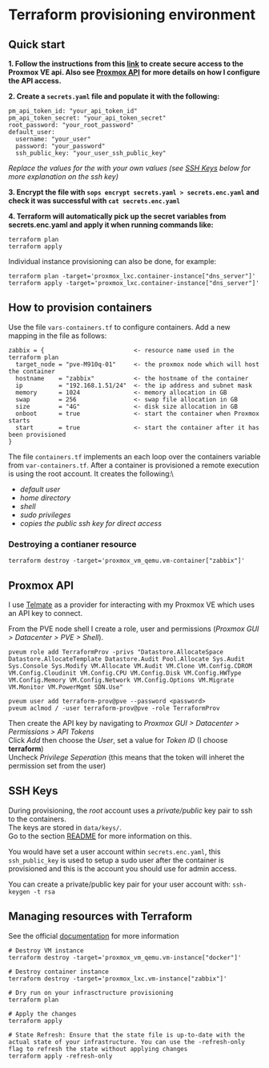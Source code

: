 # Terraform provisioning environment

## Quick start

**1. Follow the instructions from this [link](https://registry.terraform.io/providers/Telmate/proxmox/latest/docs#creating-the-proxmox-user-and-role-for-terraform) to create secure access to the Proxmox VE api.  Also see [Proxmox API](#proxmox-api) for more details on how I configure the API access.**

**2. Create a `secrets.yaml` file and populate it with the following:**

    pm_api_token_id: "your_api_token_id"
    pm_api_token_secret: "your_api_token_secret"
    root_password: "your_root_password"
    default_user:
      username: "your_user"
      password: "your_password"
      ssh_public_key: "your_user_ssh_public_key"

  *Replace the values for the with your own values (see [SSH Keys](#ssh-keys) below for more explanation on the ssh key)*

**3. Encrypt the file with `sops encrypt secrets.yaml > secrets.enc.yaml` and check it was successful with `cat secrets.enc.yaml`**

**4. Terraform will automatically pick up the secret variables from secrets.enc.yaml and apply it when running commands like:**

    terraform plan
    terraform apply

  Individual instance provisioning can also be done, for example:

    terraform plan -target='proxmox_lxc.container-instance["dns_server"]'
    terraform apply -target='proxmox_lxc.container-instance["dns_server"]'


## How to provision containers

Use the file `vars-containers.tf` to configure containers.
Add a new mapping in the file as follows:

    zabbix = {                         <- resource name used in the terraform plan
      target_node = "pve-M910q-01"     <- the proxmox node which will host the container
      hostname    = "zabbix"           <- the hostname of the container
      ip          = "192.168.1.51/24"  <- the ip address and subnet mask
      memory      = 1024               <- memory allocation in GB
      swap        = 256                <- swap file allocation in GB
      size        = "4G"               <- disk size allocation in GB
      onboot      = true               <- start the container when Proxmox starts
      start       = true               <- start the container after it has been provisioned
    }

The file `containers.tf` implements an each loop over the containers variable from `var-containers.tf`.
After a container is provisioned a remote execution is using the root account.  It creates the following:\
 - *default user*
 - *home directory*
 - *shell*
 - *sudo privileges*
 - *copies the public ssh key for direct access*

 ### Destroying a contianer resource
 `terraform destroy -target='proxmox_vm_qemu.vm-container["zabbix"]'`

## Proxmox API
I use [Telmate](https://registry.terraform.io/providers/Telmate/proxmox/latest/docs) as a provider for interacting 
with my Proxmox VE which uses an API key to connect.  

From the PVE node shell I create a role, user and permissions (*Proxmox GUI > Datacenter > PVE > Shell*).  

    pveum role add TerraformProv -privs "Datastore.AllocateSpace Datastore.AllocateTemplate Datastore.Audit Pool.Allocate Sys.Audit Sys.Console Sys.Modify VM.Allocate VM.Audit VM.Clone VM.Config.CDROM VM.Config.Cloudinit VM.Config.CPU VM.Config.Disk VM.Config.HWType VM.Config.Memory VM.Config.Network VM.Config.Options VM.Migrate VM.Monitor VM.PowerMgmt SDN.Use"

    pveum user add terraform-prov@pve --password <password>
    pveum aclmod / -user terraform-prov@pve -role TerraformProv

Then create the API key by navigating to *Proxmox GUI > Datacenter > Permissions > API Tokens*\
Click *Add* then choose the *User*, set a value for *Token ID* (I choose **terraform**)\
Uncheck *Privilege Seperation* (this means that the token will inheret the permission set from the user)

## SSH Keys
During provisioning, the *root* account uses a *private/public* key pair to ssh to the containers.\
The keys are stored in `data/keys/`.\
Go to the section [README](data/keys/README.md) for more information on this.

You would have set a user account within `secrets.enc.yaml`, this `ssh_public_key` is used to setup
a sudo user after the container is provisioned and this is the account you should use for admin access.

You can create a private/public key pair for your user account with:
`ssh-keygen -t rsa`

## Managing resources with Terraform

See the official [documentation](https://developer.hashicorp.com/terraform/cli/commands) for more information
    
    # Destroy VM instance
    terraform destroy -target='proxmox_vm_qemu.vm-instance["docker"]'

    # Destroy container instance 
    terraform destroy -target='proxmox_lxc.vm-instance["zabbix"]'
  
    # Dry run on your infrasctructure provisioning
    terraform plan

    # Apply the changes
    terraform apply
    
    # State Refresh: Ensure that the state file is up-to-date with the actual state of your infrastructure. You can use the -refresh-only flag to refresh the state without applying changes
    terraform apply -refresh-only

